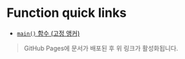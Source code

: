 # Function quick links

- [`main()` 함수 (고정 앵커)](https://cnbissolution.github.io/sample_codes/server_8cpp_source.html#l00022)

> GitHub Pages에 문서가 배포된 후 위 링크가 활성화됩니다.
